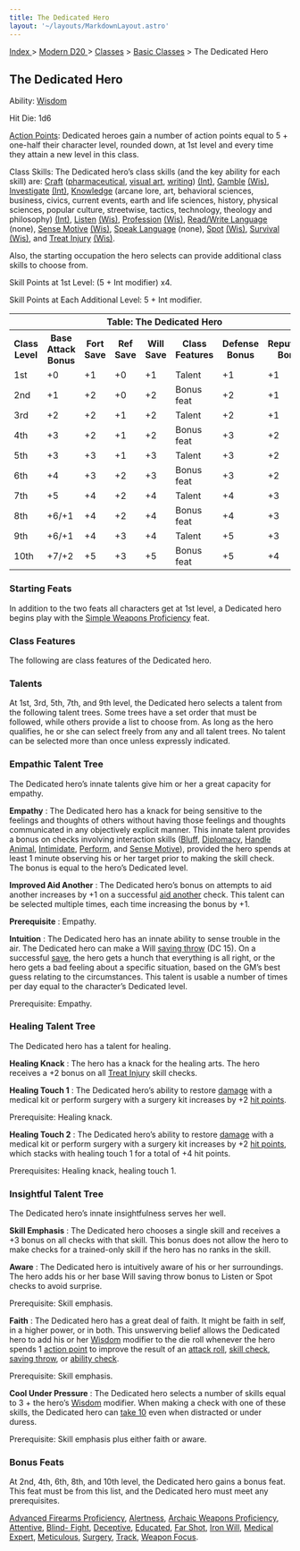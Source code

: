 ```yaml
---
title: The Dedicated Hero
layout: '~/layouts/MarkdownLayout.astro'
---
```


[ Index ](/) > [ Modern D20 ](/modern.d20.srd) > [Classes](/modern.d20.srd/classes) > [Basic Classes](/modern.d20.srd/classes/basic) > The Dedicated Hero

## The Dedicated Hero

Ability: [Wisdom](/modern.d20.srd/basics/ability.scores)

Hit Die: 1d6

[Action Points](/modern.d20.srd/basics/action.points): Dedicated heroes gain a
number of action points equal to 5 + one-half their character level, rounded
down, at 1st level and every time they attain a new level in this class.

Class Skills: The Dedicated hero’s class skills (and the key ability for each
skill) are: [Craft](/modern.d20.srd/skills/craft)
([pharmaceutical](/modern.d20.srd/skills/craft.pharmaceutical), [visual art](/modern.d20.srd/skills/craft.visual.art),
[writing](/modern.d20.srd/skills/craft.writing))
[(Int)](/modern.d20.srd/basics/ability.scores),
[Gamble](/modern.d20.srd/skills/gamble)
[(Wis)](/modern.d20.srd/basics/ability.scores),
[Investigate](/modern.d20.srd/skills/investigate)
[(Int)](/modern.d20.srd/basics/ability.scores),
[Knowledge](/modern.d20.srd/skills/knowledge) (arcane lore, art, behavioral
sciences, business, civics, current events, earth and life sciences, history,
physical sciences, popular culture, streetwise, tactics, technology, theology
and philosophy) [(Int)](/modern.d20.srd/basics/ability.scores),
[Listen](/modern.d20.srd/skills/listen)
[(Wis)](/modern.d20.srd/basics/ability.scores),
[Profession](/modern.d20.srd/skills/profession)
[(Wis)](/modern.d20.srd/basics/ability.scores), [Read/Write Language](/modern.d20.srd/skills/read.write.language) (none), [Sense Motive](/modern.d20.srd/skills/sense.motive)
[(Wis)](/modern.d20.srd/basics/ability.scores), [Speak Language](/modern.d20.srd/skills/speak.language) (none),
[Spot](/modern.d20.srd/skills/spot)
[(Wis)](/modern.d20.srd/basics/ability.scores),
[Survival](/modern.d20.srd/skills/survival)
[(Wis)](/modern.d20.srd/basics/ability.scores), and [Treat Injury](/modern.d20.srd/skills/treat.injury)
[(Wis)](/modern.d20.srd/basics/ability.scores).

Also, the starting occupation the hero selects can provide additional class
skills to choose from.

Skill Points at 1st Level: (5 + Int modifier) x4.

Skill Points at Each Additional Level: 5 + Int modifier.


<table> <tr> <th colspan="8">Table: The Dedicated Hero</th> </tr> <tr> <th>Class Level</th><th>Base Attack Bonus</th><th>Fort Save</th><th>Ref Save</th><th>Will Save</th><th>Class Features</th><th>Defense Bonus</th><th>Reputation Bonus</th> </tr> <tr> <td>1st</td><td>+0</td><td>+1</td><td>+0</td><td>+1</td><td>Talent</td><td>+1</td><td>+1</td> </tr> <tr class="shaded"> <td>2nd</td><td>+1</td><td>+2</td><td>+0</td><td>+2</td><td>Bonus feat</td><td>+2</td><td>+1</td> </tr> <tr> <td>3rd</td><td>+2</td><td>+2</td><td>+1</td><td>+2</td><td>Talent</td><td>+2</td><td>+1</td> </tr> <tr class="shaded"> <td>4th</td><td>+3</td><td>+2</td><td>+1</td><td>+2</td><td>Bonus feat</td><td>+3</td><td>+2</td> </tr> <tr> <td>5th</td><td>+3</td><td>+3</td><td>+1</td><td>+3</td><td>Talent</td><td>+3</td><td>+2</td> </tr> <tr class="shaded"> <td>6th</td><td>+4</td><td>+3</td><td>+2</td><td>+3</td><td>Bonus feat</td><td>+3</td><td>+2</td> </tr> <tr> <td>7th</td><td>+5</td><td>+4</td><td>+2</td><td>+4</td><td>Talent</td><td>+4</td><td>+3</td> </tr> <tr class="shaded"> <td>8th</td><td>+6/+1</td><td>+4</td><td>+2</td><td>+4</td><td>Bonus feat</td><td>+4</td><td>+3</td> </tr> <tr> <td>9th</td><td>+6/+1</td><td>+4</td><td>+3</td><td>+4</td><td>Talent</td><td>+5</td><td>+3</td> </tr> <tr class="shaded"> <td>10th</td><td>+7/+2</td><td>+5</td><td>+3</td><td>+5</td><td>Bonus feat</td><td>+5</td><td>+4</td> </tr></table>



### Starting Feats

In addition to the two feats all characters get at 1st level, a Dedicated hero
begins play with the [Simple Weapons Proficiency](/modern.d20.srd/feats/simple.weapons.proficiency) feat.

### Class Features

The following are class features of the Dedicated hero.

### Talents

At 1st, 3rd, 5th, 7th, and 9th level, the Dedicated hero selects a talent from
the following talent trees. Some trees have a set order that must be followed,
while others provide a list to choose from. As long as the hero qualifies, he
or she can select freely from any and all talent trees. No talent can be
selected more than once unless expressly indicated.

### Empathic Talent Tree

The Dedicated hero’s innate talents give him or her a great capacity for
empathy.

**Empathy** : The Dedicated hero has a knack for being sensitive to the
feelings and thoughts of others without having those feelings and thoughts
communicated in any objectively explicit manner. This innate talent provides a
bonus on checks involving interaction skills
([Bluff](/modern.d20.srd/skills/bluff),
[Diplomacy](/modern.d20.srd/skills/diplomacy), [Handle Animal](/modern.d20.srd/skills/handle.animal),
[Intimidate](/modern.d20.srd/skills/intimidate),
[Perform](/modern.d20.srd/skills/perform), and [Sense Motive](/modern.d20.srd/skills/sense.motive)), provided the hero spends at
least 1 minute observing his or her target prior to making the skill check.
The bonus is equal to the hero’s Dedicated level.

**Improved Aid Another** : The Dedicated hero’s bonus on attempts to aid
another increases by +1 on a successful [aid another](/modern.d20.srd/combat/aid.another) check. This talent can be
selected multiple times, each time increasing the bonus by +1.

**Prerequisite** : Empathy.

**Intuition** : The Dedicated hero has an innate ability to sense trouble in
the air. The Dedicated hero can make a Will [saving throw](/modern.d20.srd/basics/saving.throws) (DC 15). On a successful
[save](/modern.d20.srd/basics/saving.throws), the hero gets a hunch that
everything is all right, or the hero gets a bad feeling about a specific
situation, based on the GM’s best guess relating to the circumstances. This
talent is usable a number of times per day equal to the character’s Dedicated
level.

Prerequisite: Empathy.

### Healing Talent Tree

The Dedicated hero has a talent for healing.

**Healing Knack** : The hero has a knack for the healing arts. The hero
receives a +2 bonus on all [Treat Injury](/modern.d20.srd/skills/treat.injury)
skill checks.

**Healing Touch 1** : The Dedicated hero’s ability to restore
[damage](/modern.d20.srd/combat/damage) with a medical kit or perform surgery
with a surgery kit increases by +2 [hit points](/modern.d20.srd/combat/hit.points).

Prerequisite: Healing knack.

**Healing Touch 2** : The Dedicated hero’s ability to restore
[damage](/modern.d20.srd/combat/damage) with a medical kit or perform surgery
with a surgery kit increases by +2 [hit points](/modern.d20.srd/combat/hit.points), which stacks with healing touch 1
for a total of +4 hit points.

Prerequisites: Healing knack, healing touch 1.

### Insightful Talent Tree

The Dedicated hero’s innate insightfulness serves her well.

**Skill Emphasis** : The Dedicated hero chooses a single skill and receives a
+3 bonus on all checks with that skill. This bonus does not allow the hero to
make checks for a trained-only skill if the hero has no ranks in the skill.

**Aware** : The Dedicated hero is intuitively aware of his or her
surroundings. The hero adds his or her base Will saving throw bonus to Listen
or Spot checks to avoid surprise.

Prerequisite: Skill emphasis.

**Faith** : The Dedicated hero has a great deal of faith. It might be faith in
self, in a higher power, or in both. This unswerving belief allows the
Dedicated hero to add his or her
[Wisdom](/modern.d20.srd/basics/ability.scores) modifier to the die roll
whenever the hero spends 1 [action point](/modern.d20.srd/basics/action.points) to improve the result of an
[attack roll](/modern.d20.srd/combat/attack.roll), [skill check](/modern.d20.srd/skills/skill.basics), [saving throw](/modern.d20.srd/basics/saving.throws), or [ability check](/modern.d20.srd/basics/ability.scores).

Prerequisite: Skill emphasis.

**Cool Under Pressure** : The Dedicated hero selects a number of skills equal
to 3 + the hero’s [Wisdom](/modern.d20.srd/basics/ability.scores) modifier.
When making a check with one of these skills, the Dedicated hero can [take 10](/modern.d20.srd/skills/skill.basics) even when distracted or
under duress.

Prerequisite: Skill emphasis plus either faith or aware.

### Bonus Feats

At 2nd, 4th, 6th, 8th, and 10th level, the Dedicated hero gains a bonus feat.
This feat must be from this list, and the Dedicated hero must meet any
prerequisites.

[Advanced Firearms Proficiency](/modern.d20.srd/feats/advanced.firearms.proficiency),
[Alertness](/modern.d20.srd/feats/alertness), [Archaic Weapons Proficiency](/modern.d20.srd/feats/archaic.weapons.proficiency),
[Attentive](/modern.d20.srd/feats/attentive), [Blind- Fight](/modern.d20.srd/feats/blind.fight),
[Deceptive](/modern.d20.srd/feats/deceptive),
[Educated](/modern.d20.srd/feats/educated), [Far Shot](/modern.d20.srd/feats/far.shot), [Iron Will](/modern.d20.srd/feats/iron.will), [Medical Expert](/modern.d20.srd/feats/medical.expert),
[Meticulous](/modern.d20.srd/feats/meticulous),
[Surgery](/modern.d20.srd/feats/surgery),
[Track](/modern.d20.srd/feats/track), [Weapon Focus](/modern.d20.srd/feats/weapon.focus).

